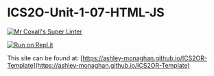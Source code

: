 # ICS2O-Unit-1-07-HTML-JS

[![Mr Coxall's Super Linter](https://github.com/ashley-monaghan/ICS2OR-Template/workflows/Mr%20Coxall's%20Super%20Linter/badge.svg)](https://github.com/ashley-monaghan/ICS2OR-Template/actions/)

[![Run on Repl.it](https://repl.it/badge/github/ashley-monaghan/ICS2OR-Template)](https://repl.it/github/ashley-monaghan/ICS2OR-Template)

This site can be found at: [https://ashley-monaghan.github.io/ICS2OR-Template](https://ashley-monaghan.github.io/ICS2OR-Template)
